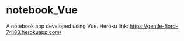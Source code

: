 # notebook_Vue

A notebook app developed using Vue.
Heroku link: https://gentle-fjord-74183.herokuapp.com/
